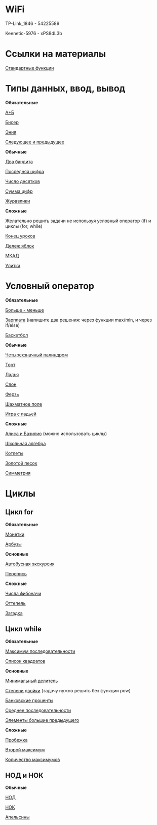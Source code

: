 # WiFi

TP-Link_1846 - 54225589

Keenetic-5976 - xPS8dL3b

# Ссылки на материалы

[Стандартные функции](https://acmp.ru/asp/do/index.asp?main=topic&id_course=1&id_section=1&id_topic=28)

# Типы данных, ввод, вывод

**Обязательные**

[А+Б](https://acmp.ru/asp/do/index.asp?main=task&id_course=1&id_section=1&id_topic=26&id_problem=142)

[Бисер](https://acmp.ru/asp/do/index.asp?main=task&id_course=1&id_section=1&id_topic=26&id_problem=144)

[Эния](https://acmp.ru/asp/do/index.asp?main=task&id_course=1&id_section=1&id_topic=26&id_problem=145)

[Следующее и предыдущее](https://acmp.ru/asp/do/index.asp?main=task&id_course=1&id_section=1&id_topic=26&id_problem=152)

**Обычные**

[Два бандита](https://acmp.ru/asp/do/index.asp?main=task&id_course=1&id_section=1&id_topic=26&id_problem=146)

[Последняя цифра](https://acmp.ru/asp/do/index.asp?main=task&id_course=1&id_section=1&id_topic=27&id_problem=153)

[Число десятков](https://acmp.ru/asp/do/index.asp?main=task&id_course=1&id_section=1&id_topic=27&id_problem=154)

[Сумма цифр](https://acmp.ru/asp/do/index.asp?main=task&id_course=1&id_section=1&id_topic=27&id_problem=155)

[Журавлики](https://acmp.ru/asp/do/index.asp?main=task&id_course=1&id_section=1&id_topic=28&id_problem=150)

**Сложные**

Желательно решить задачи не используя условный оператор (if) и циклы (for, while)

[Конец уроков](https://acmp.ru/asp/do/index.asp?main=task&id_course=1&id_section=1&id_topic=28&id_problem=160)

[Дележ яблок](https://acmp.ru/asp/do/index.asp?main=task&id_course=1&id_section=1&id_topic=27&id_problem=158)

[МКАД](https://acmp.ru/asp/do/index.asp?main=task&id_course=1&id_section=1&id_topic=27&id_problem=157)

[Улитка](https://acmp.ru/asp/do/index.asp?main=task&id_course=1&id_section=1&id_topic=28&id_problem=161)

# Условный оператор

**Обязательные**

[Больше - меньше](https://acmp.ru/asp/do/index.asp?main=task&id_course=1&id_section=2&id_topic=29&id_problem=162)

[Зарплата](https://acmp.ru/asp/do/index.asp?main=task&id_course=1&id_section=2&id_topic=29&id_problem=165) (напишите два решения: через функции max/min, и через if/else)

[Баскетбол](https://acmp.ru/asp/do/index.asp?main=task&id_course=1&id_section=2&id_topic=29&id_problem=166)

**Обычные**

[Четырехзначный палиндром](https://acmp.ru/asp/do/index.asp?main=task&id_course=1&id_section=2&id_topic=29&id_problem=275)

[Торт](https://acmp.ru/asp/do/index.asp?main=task&id_course=1&id_section=2&id_topic=29&id_problem=167)

[Ладья](https://acmp.ru/asp/do/index.asp?main=task&id_course=1&id_section=2&id_topic=30&id_problem=184)

[Слон](https://acmp.ru/asp/do/index.asp?main=task&id_course=1&id_section=2&id_topic=30&id_problem=185)

[Ферзь](https://acmp.ru/asp/do/index.asp?main=task&id_course=1&id_section=2&id_topic=30&id_problem=186)

[Шахматное поле](https://acmp.ru/asp/do/index.asp?main=task&id_course=1&id_section=2&id_topic=30&id_problem=183)

[Игра с ладьей](https://acmp.ru/asp/do/index.asp?main=task&id_course=1&id_section=2&id_topic=30&id_problem=174)

**Сложные**

[Алиса и Базилио](https://acmp.ru/asp/do/index.asp?main=topic&id_course=1&id_section=2&id_topic=32) (можно использовать циклы)

[Школьная алгебра](https://acmp.ru/asp/do/index.asp?main=task&id_course=1&id_section=2&id_topic=31&id_problem=179)

[Котлеты](https://acmp.ru/asp/do/index.asp?main=task&id_course=1&id_section=2&id_topic=32&id_problem=181)

[Золотой песок](https://acmp.ru/asp/do/index.asp?main=task&id_course=1&id_section=2&id_topic=29&id_problem=276)

[Симметрия](https://acmp.ru/asp/do/index.asp?main=task&id_course=1&id_section=2&id_topic=31&id_problem=175)

# Циклы

## Цикл for

**Обязательные**

[Монетки](https://acmp.ru/asp/do/index.asp?main=task&id_course=1&id_section=3&id_topic=33&id_problem=190)

[Арбузы](https://acmp.ru/asp/do/index.asp?main=task&id_course=1&id_section=3&id_topic=33&id_problem=191)

**Основные**

[Автобусная экскурсия](https://acmp.ru/asp/do/index.asp?main=task&id_course=1&id_section=3&id_topic=33&id_problem=193)

[Перепись](https://acmp.ru/asp/do/index.asp?main=task&id_course=1&id_section=3&id_topic=33&id_problem=194)

**Сложные**

[Числа фибоначи](https://acmp.ru/asp/do/index.asp?main=task&id_course=1&id_section=3&id_topic=34&id_problem=208)

[Оттепель](https://acmp.ru/asp/do/index.asp?main=task&id_course=1&id_section=3&id_topic=33&id_problem=203)

[Загадка](https://acmp.ru/asp/do/index.asp?main=task&id_course=1&id_section=3&id_topic=33&id_problem=195)

## Цикл while

**Обязательные**

[Максимум последовательности](https://acmp.ru/asp/do/index.asp?main=task&id_course=1&id_section=3&id_topic=35&id_problem=221)

[Список квадратов](https://acmp.ru/asp/do/index.asp?main=task&id_course=1&id_section=3&id_topic=34&id_problem=204)

**Основные**

[Минимальный делитель](https://acmp.ru/asp/do/index.asp?main=task&id_course=1&id_section=3&id_topic=34&id_problem=205)

[Степени двойки](https://acmp.ru/asp/do/index.asp?main=task&id_course=1&id_section=3&id_topic=34&id_problem=206) (задачу нужно решить без функции pow)

[Банковские проценты](https://acmp.ru/asp/do/index.asp?main=task&id_course=1&id_section=3&id_topic=34&id_problem=210)

[Среднее последовательности](https://acmp.ru/asp/do/index.asp?main=task&id_course=1&id_section=3&id_topic=35&id_problem=219)

[Элементы большие предыдущего](https://acmp.ru/asp/do/index.asp?main=task&id_course=1&id_section=3&id_topic=35&id_problem=222)

**Сложные**

[Пробежка](https://acmp.ru/asp/do/index.asp?main=task&id_course=1&id_section=3&id_topic=34&id_problem=211)

[Второй максимум](https://acmp.ru/asp/do/index.asp?main=task&id_course=1&id_section=3&id_topic=35&id_problem=223)

[Количество максимумов](https://acmp.ru/asp/do/index.asp?main=task&id_course=1&id_section=3&id_topic=35&id_problem=224)

## НОД и НОК

**Обычные**

[НОД](https://acmp.ru/asp/do/index.asp?main=task&id_course=1&id_section=3&id_topic=36&id_problem=198)

[НОК](https://acmp.ru/asp/do/index.asp?main=task&id_course=1&id_section=3&id_topic=36&id_problem=199)

[Апельсины](https://acmp.ru/asp/do/index.asp?main=task&id_course=1&id_section=3&id_topic=36&id_problem=200)
